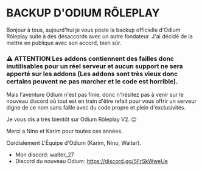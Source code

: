 # BACKUP D'ODIUM RÔLEPLAY

Bonjour à tous, aujourd'hui je vous poste la backup officielle d'Odium Rôleplay suite à des désaccords avec un autre fondateur. J'ai décidé de la mettre en publique avec son accord, bien sûr.
### ⚠️ **ATTENTION** Les addons contiennent des failles donc inutilisables pour un réel serveur et aucun support ne sera apporté sur les addons (Les addons sont très vieux donc certains peuvent ne pas marcher et le code est horrible).
Mais l'aventure Odium n'est pas finie, donc n'hésitez pas à venir sur le nouveau discord où tout est en train d'être refait pour vous offrir un serveur digne de ce nom sans faille avec du code propre et plein d'exclusivités.

Je vous dis a très bientôt sur Odium Rôleplay V2. 😉

Merci a Nino et Karim pour toutes ces années.

Cordialement L'Équipe d'Odium (Karim, Nino, Walter).

- Mon discord: walter_27
- Discord du nouveau Odium: https://discord.gg/5FrSkWweUe
